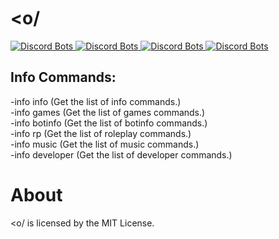 # <o/

<a href="https://discordbots.org/bot/364399994242859008">
  <img src="https://discordbots.org/api/widget/status/364399994242859008.svg?noavatar=true" alt="Discord Bots" />
</a>
<a href="https://discordbots.org/bot/364399994242859008">
  <img src="https://discordbots.org/api/widget/servers/364399994242859008.svg?noavatar=true" alt="Discord Bots" />
</a>
<a href="https://discordbots.org/bot/364399994242859008">
  <img src="https://discordbots.org/api/widget/upvotes/364399994242859008.svg?noavatar=true" alt="Discord Bots" />
</a>
<a href="https://discordbots.org/bot/364399994242859008">
  <img src="https://discordbots.org/api/widget/lib/364399994242859008.svg?noavatar=true" alt="Discord Bots" />
</a>

<h2>Info Commands:</h2>
-info info (Get the list of info commands.)<br />
-info games (Get the list of games commands.)<br />
-info botinfo (Get the list of botinfo commands.)<br />
-info rp (Get the list of roleplay commands.)<br />
-info music (Get the list of music commands.)<br />
-info developer (Get the list of developer commands.)<br />

# About

<p>&lt;o/ is licensed by the MIT License.</p>
